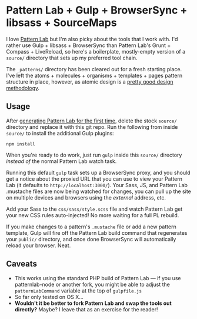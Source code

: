 # Pattern Lab + Gulp + BrowserSync + libsass + SourceMaps

I love [Pattern Lab](patternlab.io/) but I'm also picky about the tools that I work with. I'd rather use Gulp + libsass + BrowserSync than Pattern Lab's Grunt + Compass + LiveReload, so here's a boilerplate, mostly-empty version of a `source/` directory that sets up my preferred tool chain.

The `_patterns/` directory has been cleared out for a fresh starting place. I've left the atoms + molecules + organisms + templates + pages pattern structure in place, however, as atomic design is a [pretty good design methodology](http://patternlab.io/about.html).

## Usage

After [generating Pattern Lab for the first time](http://patternlab.io/docs/first-run.html), delete the stock `source/` directory and replace it with this git repo. Run the following from inside `source/` to install the additional Gulp plugins:

    npm install

When you're ready to do work, just run `gulp` inside this `source/` directory *instead of* the normal Pattern Lab watch task.

Running this default `gulp` task sets up a BrowserSync proxy, and you should get a notice about the proxied URL that you can use to view your Pattern Lab (it defaults to `http://localhost:3000/`). Your Sass, JS, and Pattern Lab .mustache files are now being watched for changes, you can pull up the site on multiple devices and browsers using the *external* address, etc.

Add your Sass to the `css/sass/style.scss` file and watch Pattern Lab get your new CSS rules auto-injected! No more waiting for a full PL rebuild.

If you make changes to a pattern's `.mustache` file or add a new pattern template, Gulp will fire off the Pattern Lab build command that regenerates your `public/` directory, and once done BrowserSync will automatically reload your browser. Neat.

## Caveats

* This works using the standard PHP build of Pattern Lab — if you use patternlab-node or another fork, you might be able to adjust the `patternLabCommand` variable at the top of `gulpfile.js`
* So far only tested on OS X…
* **Wouldn't it be better to fork Pattern Lab and swap the tools out directly?** Maybe? I leave that as an exercise for the reader!